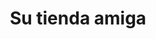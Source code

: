 ---
title: "Su tienda amiga"
url: /ciudad-satelite/su-tienda-amiga-avenida-jose-agustin/
shop: comodidad
---